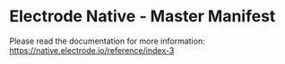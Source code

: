 # Electrode Native - Master Manifest

Please read the documentation for more information: https://native.electrode.io/reference/index-3
